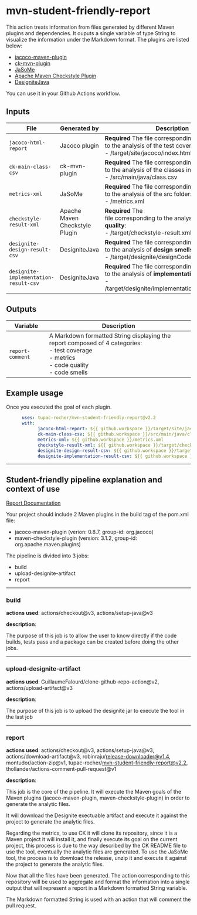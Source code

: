 
# mvn-student-friendly-report

This action treats information from files generated by different Maven plugins and dependencies. It ouputs a single variable of type String to visualize the information under the Markdown format.
The plugins are listed below:

- [jacoco-maven-plugin](https://www.eclemma.org/jacoco/trunk/doc/maven.html)
- [ck-mvn-plugin](https://github.com/jazzmuesli/ck-mvn-plugin)
- [JaSoMe](https://github.com/rodhilton/jasome)
- [Apache Maven Checkstyle Plugin](https://maven.apache.org/plugins/maven-checkstyle-plugin/)
- [DesigniteJava](https://github.com/tushartushar/DesigniteJava)

You can use it in your Github Actions workflow.

## Inputs

| File                    | Generated by | Description                                                    |
| ----------------------- | ------------ | - |
| `jacoco-html-report`    | Jacoco plugin |**Required** The file corresponding<br/>to the analysis of the test coverage:<br> - /target/site/jacoco/index.html
| `ck-main-class-csv`     | ck-mvn-plugin |**Required** The file corresponding<br/>to the analysis of the classes in the **main folder**:<br> - /src/main/java/class.csv |
| `metrics-xml`           | JaSoMe |**Required** The file corresponding<br/>to the analysis of the src folder:<br> - /metrics.xml |
| `checkstyle-result-xml` | Apache Maven Checkstyle Plugin |**Required** The <br/>file corresponding to the analysis of **code quality**:<br> - /target/checkstyle-result.xml |
| `designite-design-result-csv` |  DesigniteJava | **Required** The file corresponding<br/>to the analysis of **design smells**:<br> - /target/designite/designCodeSmells.csv |
| `designite-implementation-result-csv`| DesigniteJava | **Required** The file corresponding<br/>to the analysis of **implementation smells**:<br> - /target/designite/implementationCodeSmells.csv |

## Outputs

| Variable                | Description                                                    |   
| ----------------------- | -------------------------------------------------------------- |
| `report-comment` | A Markdown formatted String displaying the report composed of 4 categories:<br> - test coverage<br> - metrics<br> - code quality<br> - code smells |

## Example usage

Once you executed the goal of each plugin.

```yaml
      uses: tupac-rocher/mvn-student-friendly-report@v2.2
      with:
            jacoco-html-report: ${{ github.workspace }}/target/site/jacoco/index.html
            ck-main-class-csv: ${{ github.workspace }}/src/main/java/class.csv
            metrics-xml: ${{ github.workspace }}/metrics.xml
            checkstyle-result-xml: ${{ github.workspace }}/target/checkstyle-result.xml
            designite-design-result-csv: ${{ github.workspace }}/target/designite/designCodeSmells.csv
            designite-implementation-result-csv: ${{ github.workspace }}/target/designite/implementationCodeSmells.csv
```
---
## Student-friendly pipeline explanation and context of use
[Report Documentation](https://github.com/tupac-rocher/student-friendly-pipeline-documentation)

Your project should include 2 Maven plugins in the build tag of the pom.xml file:
- jacoco-maven-plugin (verion: 0.8.7, group-id: org.jacoco)
- maven-checkstyle-plugin (version: 3.1.2, group-id: org.apache.maven.plugins)

The pipeline is divided into 3 jobs:
- build
- upload-designite-artifact
- report

---
### **build**
**actions used**: actions/checkout@v3, actions/setup-java@v3

**description**: 

 
The purpose of this job is to allow the user to know directly if the code builds, tests pass and a package can be created before doing the other jobs.

---
### **upload-designite-artifact**
**actions used**: GuillaumeFalourd/clone-github-repo-action@v2, actions/upload-artifact@v3

**description**:

The purpose of this job is to upload the designite jar to execute the tool in the last job

---
### **report**
**actions used**: actions/checkout@v3, actions/setup-java@v3, actions/download-artifact@v3, robinraju/release-downloader@v1.4, montudor/action-zip@v1, tupac-rocher/mvn-student-friendly-report@v2.2, thollander/actions-comment-pull-request@v1

**description**: 

This job is the core of the pipeline. It will execute the Maven goals of the Maven plugins (jacoco-maven-plugin, maven-checkstyle-plugin) in order to generate the analytic files. 

It will download the Designite exectuable artifact and execute it against the project to generate the analytic files.

Regarding the metrics, to use CK it will clone its repository, since it is a Maven project it will install it, and finally execute its goal on the current project, this process is due to the way described by the CK README file to use the tool, eventually the analytic files are generated. 
To use the JaSoMe tool, the process is to download the release, unzip it and execute it against the project to generate the analytic files.

Now that all the files have been generated. The action corresponding to this repository will be used to aggregate and format the information into a single output that will represent a report in a Markdown formatted String variable.

The Markdown formatted String is used with an action that will comment the pull request.
